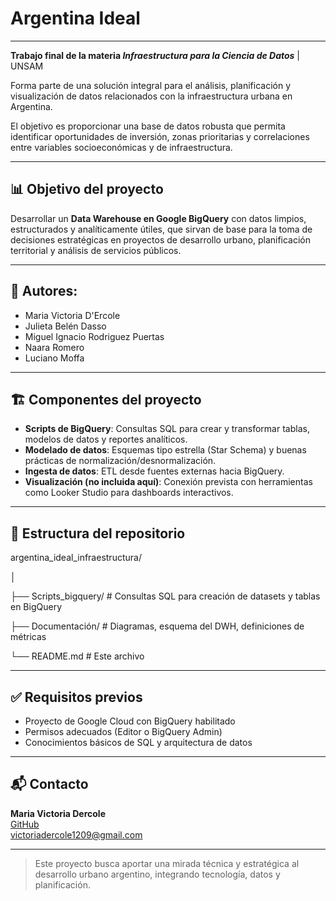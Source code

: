 # Argentina Ideal 


---


**Trabajo final de la materia *Infraestructura para la Ciencia de Datos*** | UNSAM

Forma parte de una solución integral para el análisis, planificación y visualización de datos relacionados con la infraestructura urbana en Argentina.

El objetivo es proporcionar una base de datos robusta que permita identificar oportunidades de inversión, zonas prioritarias y correlaciones entre variables socioeconómicas y de infraestructura.


---
## 📊 Objetivo del proyecto

Desarrollar un **Data Warehouse en Google BigQuery** con datos limpios, estructurados y analíticamente útiles, que sirvan de base para la toma de decisiones estratégicas en proyectos de desarrollo urbano, planificación territorial y análisis de servicios públicos.

---

## 👥 Autores:
* Maria Victoria D'Ercole
* Julieta Belén Dasso
* Miguel Ignacio Rodriguez Puertas
* Naara Romero
* Luciano Moffa



---

## 🏗️ Componentes del proyecto

- **Scripts de BigQuery**: Consultas SQL para crear y transformar tablas, modelos de datos y reportes analíticos.
- **Modelado de datos**: Esquemas tipo estrella (Star Schema) y buenas prácticas de normalización/desnormalización.
- **Ingesta de datos**: ETL desde fuentes externas hacia BigQuery.
- **Visualización (no incluida aquí)**: Conexión prevista con herramientas como Looker Studio para dashboards interactivos.

---

## 🧱 Estructura del repositorio

argentina_ideal_infraestructura/

│

├── Scripts_bigquery/ # Consultas SQL para creación de datasets y tablas en BigQuery

├── Documentación/ # Diagramas, esquema del DWH, definiciones de métricas

└── README.md # Este archivo



---

## ✅ Requisitos previos

- Proyecto de Google Cloud con BigQuery habilitado
- Permisos adecuados (Editor o BigQuery Admin)
- Conocimientos básicos de SQL y arquitectura de datos


---




## 📬 Contacto

**Maria Victoria Dercole**  
[GitHub](https://github.com/victoriadercole1209)  
victoriadercole1209@gmail.com  

---

> Este proyecto busca aportar una mirada técnica y estratégica al desarrollo urbano argentino, integrando tecnología, datos y planificación.
